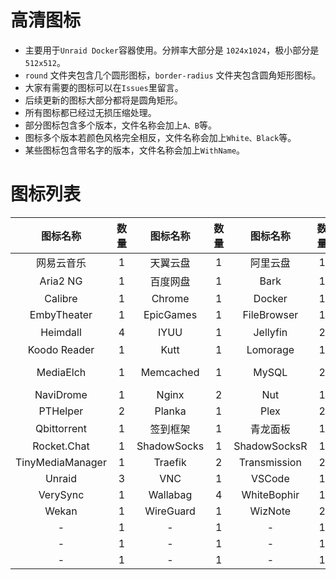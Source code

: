 # 高清图标
- 主要用于`Unraid Docker`容器使用。分辨率大部分是 `1024x1024`，极小部分是 `512x512`。
- `round` 文件夹包含几个圆形图标，`border-radius` 文件夹包含圆角矩形图标。
- 大家有需要的图标可以在`Issues`里留言。
- 后续更新的图标大部分都将是圆角矩形。
- 所有图标都已经过无损压缩处理。
- 部分图标包含多个版本，文件名称会加上`A、B`等。
- 图标多个版本若颜色风格完全相反，文件名称会加上`White、Black`等。
- 某些图标包含带名字的版本，文件名称会加上`WithName`。

# 图标列表
|图标名称|数量|图标名称|数量|图标名称|数量|图标名称|数量|
|:--:|:--:|:--:|:--:|:--:|:--:|:--:|:--:|
|网易云音乐|1|天翼云盘|1|阿里云盘|1|Alist|1|
|Aria2 NG|1|百度网盘|1|Bark|1|Bitwarden|1|
|Calibre|1|Chrome|1|Docker|1|Draw.io|1|
|EmbyTheater|1|EpicGames|1|FileBrowser|1|FreshRSS|2|
|Heimdall|4|IYUU|1|Jellyfin|2|可道云|1|
|Koodo Reader|1|Kutt|1|Lomorage|1|MariaDB|2|
|MediaElch|1|Memcached|1|MySQL|2|Nginx Proxy Manager|4|
|NaviDrome|1|Nginx|2|Nut|1|PhpMyAdmin|2|
|PTHelper|2|Planka|1|Plex|2|Portainer|2|
|Qbittorrent|1|签到框架|1|青龙面板|1|Redis|1|
|Rocket.Chat|1|ShadowSocks|1|ShadowSocksR|1|Syncthing|2|
|TinyMediaManager|1|Traefik|2|Transmission|2|UnlockMusic|1|
|Unraid|3|VNC|1|VSCode|1|Vertex|1|
|VerySync|1|Wallabag|4|WhiteBophir|1|Webdav|1|
|Wekan|1|WireGuard|1|WizNote|2|ZeroTier|1|
|-|1|-|1|-|1|-|1|
|-|1|-|1|-|1|-|1|
|-|1|-|1|-|1|-|1|
